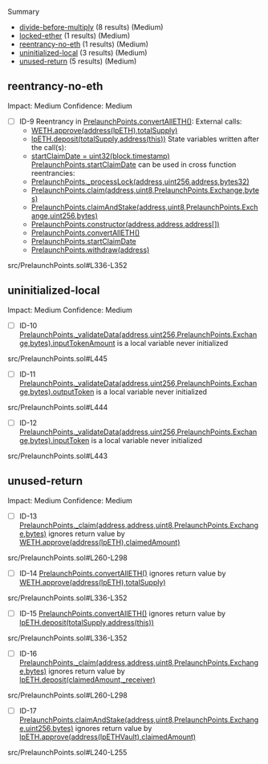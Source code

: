 Summary
 - [divide-before-multiply](#divide-before-multiply) (8 results) (Medium)
 - [locked-ether](#locked-ether) (1 results) (Medium)
 - [reentrancy-no-eth](#reentrancy-no-eth) (1 results) (Medium)
 - [uninitialized-local](#uninitialized-local) (3 results) (Medium)
 - [unused-return](#unused-return) (5 results) (Medium)

## reentrancy-no-eth
Impact: Medium
Confidence: Medium
 - [ ] ID-9
Reentrancy in [PrelaunchPoints.convertAllETH()](src/PrelaunchPoints.sol#L336-L352):
	External calls:
	- [WETH.approve(address(lpETH),totalSupply)](src/PrelaunchPoints.sol#L342)
	- [lpETH.deposit(totalSupply,address(this))](src/PrelaunchPoints.sol#L343)
	State variables written after the call(s):
	- [startClaimDate = uint32(block.timestamp)](src/PrelaunchPoints.sol#L349)
	[PrelaunchPoints.startClaimDate](src/PrelaunchPoints.sol#L47) can be used in cross function reentrancies:
	- [PrelaunchPoints._processLock(address,uint256,address,bytes32)](src/PrelaunchPoints.sol#L177-L206)
	- [PrelaunchPoints.claim(address,uint8,PrelaunchPoints.Exchange,bytes)](src/PrelaunchPoints.sol#L219-L229)
	- [PrelaunchPoints.claimAndStake(address,uint8,PrelaunchPoints.Exchange,uint256,bytes)](src/PrelaunchPoints.sol#L240-L255)
	- [PrelaunchPoints.constructor(address,address,address[])](src/PrelaunchPoints.sol#L102-L119)
	- [PrelaunchPoints.convertAllETH()](src/PrelaunchPoints.sol#L336-L352)
	- [PrelaunchPoints.startClaimDate](src/PrelaunchPoints.sol#L47)
	- [PrelaunchPoints.withdraw(address)](src/PrelaunchPoints.sol#L306-L328)

src/PrelaunchPoints.sol#L336-L352


## uninitialized-local
Impact: Medium
Confidence: Medium
 - [ ] ID-10
[PrelaunchPoints._validateData(address,uint256,PrelaunchPoints.Exchange,bytes).inputTokenAmount](src/PrelaunchPoints.sol#L445) is a local variable never initialized

src/PrelaunchPoints.sol#L445


 - [ ] ID-11
[PrelaunchPoints._validateData(address,uint256,PrelaunchPoints.Exchange,bytes).outputToken](src/PrelaunchPoints.sol#L444) is a local variable never initialized

src/PrelaunchPoints.sol#L444


 - [ ] ID-12
[PrelaunchPoints._validateData(address,uint256,PrelaunchPoints.Exchange,bytes).inputToken](src/PrelaunchPoints.sol#L443) is a local variable never initialized

src/PrelaunchPoints.sol#L443


## unused-return
Impact: Medium
Confidence: Medium
 - [ ] ID-13
[PrelaunchPoints._claim(address,address,uint8,PrelaunchPoints.Exchange,bytes)](src/PrelaunchPoints.sol#L260-L298) ignores return value by [WETH.approve(address(lpETH),claimedAmount)](src/PrelaunchPoints.sol#L294)

src/PrelaunchPoints.sol#L260-L298


 - [ ] ID-14
[PrelaunchPoints.convertAllETH()](src/PrelaunchPoints.sol#L336-L352) ignores return value by [WETH.approve(address(lpETH),totalSupply)](src/PrelaunchPoints.sol#L342)

src/PrelaunchPoints.sol#L336-L352


 - [ ] ID-15
[PrelaunchPoints.convertAllETH()](src/PrelaunchPoints.sol#L336-L352) ignores return value by [lpETH.deposit(totalSupply,address(this))](src/PrelaunchPoints.sol#L343)

src/PrelaunchPoints.sol#L336-L352


 - [ ] ID-16
[PrelaunchPoints._claim(address,address,uint8,PrelaunchPoints.Exchange,bytes)](src/PrelaunchPoints.sol#L260-L298) ignores return value by [lpETH.deposit(claimedAmount,_receiver)](src/PrelaunchPoints.sol#L295)

src/PrelaunchPoints.sol#L260-L298


 - [ ] ID-17
[PrelaunchPoints.claimAndStake(address,uint8,PrelaunchPoints.Exchange,uint256,bytes)](src/PrelaunchPoints.sol#L240-L255) ignores return value by [lpETH.approve(address(lpETHVault),claimedAmount)](src/PrelaunchPoints.sol#L251)

src/PrelaunchPoints.sol#L240-L255


